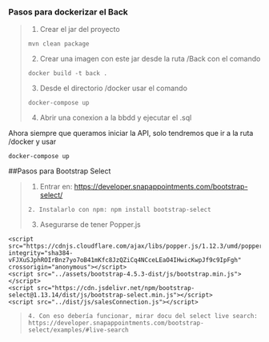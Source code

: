 ### Pasos para dockerizar el Back
>1. Crear el jar del proyecto
>~~~
>mvn clean package
>~~~
>2. Crear una imagen con este jar desde la ruta /Back con el comando 
>~~~	
>docker build -t back .
>~~~	
>3. Desde el directorio /docker usar el comando
>~~~
>docker-compose up
>~~~
>4. Abrir una conexion a la bbdd y ejecutar el .sql

Ahora siempre que queramos iniciar la API, solo tendremos que ir a la ruta /docker y usar

~~~
docker-compose up
~~~

##Pasos para Bootstrap Select
>1. Entrar en: https://developer.snapappointments.com/bootstrap-select/
>~~~
>2. Instalarlo con npm: npm install bootstrap-select
>~~~
>3. Asegurarse de tener Popper.js
<script src="https://code.jquery.com/jquery-3.5.1.slim.min.js" integrity="sha384-DfXdz2htPH0lsSSs5nCTpuj/zy4C+OGpamoFVy38MVBnE+IbbVYUew+OrCXaRkfj" crossorigin="anonymous"></script>
    <script src="https://cdnjs.cloudflare.com/ajax/libs/popper.js/1.12.3/umd/popper.min.js" integrity="sha384-vFJXuSJphROIrBnz7yo7oB41mKfc8JzQZiCq4NCceLEaO4IHwicKwpJf9c9IpFgh" crossorigin="anonymous"></script>
    <script src="../assets/bootstrap-4.5.3-dist/js/bootstrap.min.js"></script>
    <script src="https://cdn.jsdelivr.net/npm/bootstrap-select@1.13.14/dist/js/bootstrap-select.min.js"></script>
    <script src="../dist/js/salesConnection.js"></script>
>~~~
>4. Con eso debería funcionar, mirar docu del select live search: https://developer.snapappointments.com/bootstrap-select/examples/#live-search